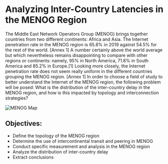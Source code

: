 # Analyzing Inter-Country Latencies in the MENOG Region

The Middle East Network Operators Group (MENOG) brings together countries from two different continents: Africa and Asia. The Internet penetration rate in the MENOG region is 65.8% in 2019 against 54.5% for the rest of the world. [Annex 1] A number certainly above the world average but which nevertheless remains disappointing to compare with other regions or continents: namely, 95% in North America, 71.8% in South America and 85.2% in Europe.[1] Looking more closely, the Internet penetration rate does not seem really uniform in the different countries grouping the MENOG region. [Annex 1] In order to choose a field of study to better understand the Internet of the MENOG region, the following problem will be posed: What is the distribution of the inter-country delay in the MENOG region, and how is this impacted by topology and interconnection strategies?

![MENOG Map](https://github.com/georgeshachem/menogue-internet-study/menogCountries.png)

## Objectives:
- Define the topology of the MENOG region
- Determine the use of intercontinental transit and peering in MENOG
- Conduct specific measurement and analysis in the MENOG region
- Analyze the distribution of inter-country delay
- Extract conclusions
